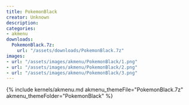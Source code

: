 ```yaml
---
title: PokemonBlack
creator: Unknown
description: 
categories:
- akmenu
downloads:
  PokemonBlack.7z:
    url: "/assets/downloads/PokemonBlack.7z"
images:
- url: "/assets/images/akmenu/PokemonBlack/1.png"
- url: "/assets/images/akmenu/PokemonBlack/2.png"
- url: "/assets/images/akmenu/PokemonBlack/3.png"
---
```


{% include kernels/akmenu.md akmenu_themeFile="PokemonBlack.7z" akmenu_themeFolder="PokemonBlack" %}
